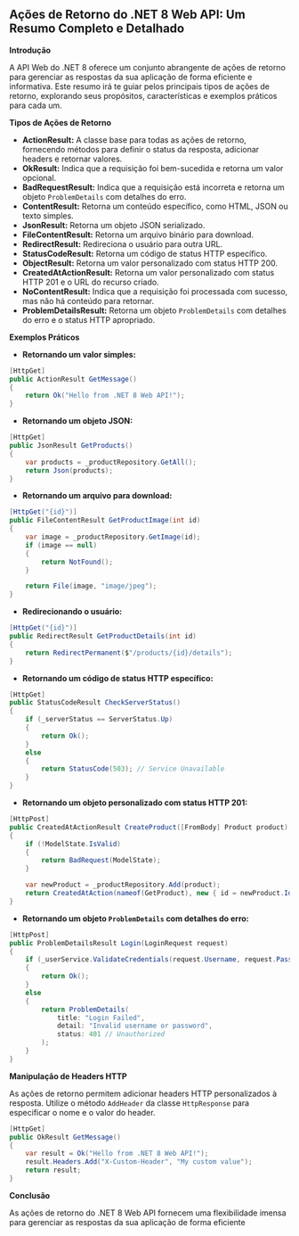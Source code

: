 ## Ações de Retorno do .NET 8 Web API: Um Resumo Completo e Detalhado

**Introdução**

A API Web do .NET 8 oferece um conjunto abrangente de ações de retorno para gerenciar as respostas da sua aplicação de forma eficiente e informativa. Este resumo irá te guiar pelos principais tipos de ações de retorno, explorando seus propósitos, características e exemplos práticos para cada um.

**Tipos de Ações de Retorno**

* **ActionResult:** A classe base para todas as ações de retorno, fornecendo métodos para definir o status da resposta, adicionar headers e retornar valores.
* **OkResult:** Indica que a requisição foi bem-sucedida e retorna um valor opcional.
* **BadRequestResult:** Indica que a requisição está incorreta e retorna um objeto `ProblemDetails` com detalhes do erro.
* **ContentResult:** Retorna um conteúdo específico, como HTML, JSON ou texto simples.
* **JsonResult:** Retorna um objeto JSON serializado.
* **FileContentResult:** Retorna um arquivo binário para download.
* **RedirectResult:** Redireciona o usuário para outra URL.
* **StatusCodeResult:** Retorna um código de status HTTP específico.
* **ObjectResult:** Retorna um valor personalizado com status HTTP 200.
* **CreatedAtActionResult:** Retorna um valor personalizado com status HTTP 201 e o URL do recurso criado.
* **NoContentResult:** Indica que a requisição foi processada com sucesso, mas não há conteúdo para retornar.
* **ProblemDetailsResult:** Retorna um objeto `ProblemDetails` com detalhes do erro e o status HTTP apropriado.

**Exemplos Práticos**

* **Retornando um valor simples:**

```c#
[HttpGet]
public ActionResult GetMessage()
{
    return Ok("Hello from .NET 8 Web API!");
}
```

* **Retornando um objeto JSON:**

```c#
[HttpGet]
public JsonResult GetProducts()
{
    var products = _productRepository.GetAll();
    return Json(products);
}
```

* **Retornando um arquivo para download:**

```c#
[HttpGet("{id}")]
public FileContentResult GetProductImage(int id)
{
    var image = _productRepository.GetImage(id);
    if (image == null)
    {
        return NotFound();
    }

    return File(image, "image/jpeg");
}
```

* **Redirecionando o usuário:**

```c#
[HttpGet("{id}")]
public RedirectResult GetProductDetails(int id)
{
    return RedirectPermanent($"/products/{id}/details");
}
```

* **Retornando um código de status HTTP específico:**

```c#
[HttpGet]
public StatusCodeResult CheckServerStatus()
{
    if (_serverStatus == ServerStatus.Up)
    {
        return Ok();
    }
    else
    {
        return StatusCode(503); // Service Unavailable
    }
}
```

* **Retornando um objeto personalizado com status HTTP 201:**

```c#
[HttpPost]
public CreatedAtActionResult CreateProduct([FromBody] Product product)
{
    if (!ModelState.IsValid)
    {
        return BadRequest(ModelState);
    }

    var newProduct = _productRepository.Add(product);
    return CreatedAtAction(nameof(GetProduct), new { id = newProduct.Id }, product);
}
```

* **Retornando um objeto `ProblemDetails` com detalhes do erro:**

```c#
[HttpPost]
public ProblemDetailsResult Login(LoginRequest request)
{
    if (_userService.ValidateCredentials(request.Username, request.Password))
    {
        return Ok();
    }
    else
    {
        return ProblemDetails(
            title: "Login Failed",
            detail: "Invalid username or password",
            status: 401 // Unauthorized
        );
    }
}
```

**Manipulação de Headers HTTP**

As ações de retorno permitem adicionar headers HTTP personalizados à resposta. Utilize o método `AddHeader` da classe `HttpResponse` para especificar o nome e o valor do header.

```c#
[HttpGet]
public OkResult GetMessage()
{
    var result = Ok("Hello from .NET 8 Web API!");
    result.Headers.Add("X-Custom-Header", "My custom value");
    return result;
}
```

**Conclusão**

As ações de retorno do .NET 8 Web API fornecem uma flexibilidade imensa para gerenciar as respostas da sua aplicação de forma eficiente